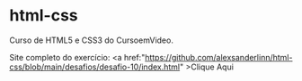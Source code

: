 # html-css
 Curso de HTML5 e CSS3 do CursoemVideo.
 
 Site completo do exercício: <a href:"https://github.com/alexsanderlinn/html-css/blob/main/desafios/desafio-10/index.html" >Clique Aqui</a> 
